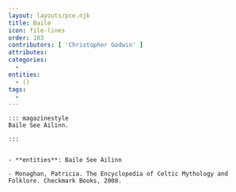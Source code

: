 ```yaml
---
layout: layouts/pce.njk
title: Baile
icon: file-lines
order: 183
contributors: [ 'Christopher Godwin' ]
attributes:
categories:
  - 
entities:
  - ()
tags:
  - 
---
```

``` tab [group1:Info]
::: magazinestyle
Baile See Ailinn.

:::
```
``` tab [group1:Attributes]
```
``` tab [group1:Entities]
- **entities**: Baile See Ailinn
```
``` tab [group1:Sources]
- Monaghan, Patricia. The Encyclopedia of Celtic Mythology and Folklore. Checkmark Books, 2008.
```
